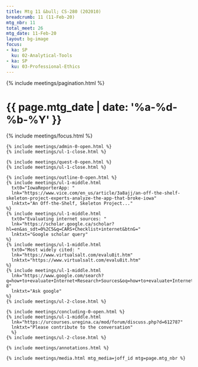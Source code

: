 ```yaml
---
title: Mtg 11 &bull; CS-280 (202010)
breadcrumb: 11 (11-Feb-20)
mtg_nbr: 11
total_meet: 26
mtg_date: 11-Feb-20
layout: bg-image
focus:
- ka: SP
  ku: 02-Analytical-Tools
- ka: SP
  ku: 03-Professional-Ethics
---
```


{% include meetings/pagination.html %}
<div class="card">
  <h1 class="text-center card-header lightcthru">
    {{ page.mtg_date | date: '%a-%d-%b-%Y' }}
  </h1>
  <div class="card-body">
    {% include meetings/focus.html %}

    {% include meetings/admin-0-open.html %}
    {% include meetings/ul-1-close.html %}

    {% include meetings/quest-0-open.html %}
    {% include meetings/ul-1-close.html %}

    {% include meetings/outline-0-open.html %}
    {% include meetings/ul-1-middle.html
      txt0="IowaReporterApp: "
      lnk="https://www.vice.com/en_us/article/3a8ajj/an-off-the-shelf-skeleton-project-experts-analyze-the-app-that-broke-iowa"
      lnktxt="An Off-the-Shelf, Skeleton Project..."
    %}
    {% include meetings/ul-1-middle.html
      txt0="Evaluating internet sources: "
      lnk="https://scholar.google.ca/scholar?hl=en&as_sdt=0%2C5&q=CARS+Checklist+internet&btnG="
      lnktxt="Google scholar query"
    %}
    {% include meetings/ul-1-middle.html
      txt0="Most widely cited: "
      lnk="https://www.virtualsalt.com/evalu8it.htm"
      lnktxt="https://www.virtualsalt.com/evalu8it.htm"
    %}
    {% include meetings/ul-1-middle.html
      lnk="https://www.google.com/search?q=how+to+evaluate+Internet+Research+Sources&oq=how+to+evaluate+Internet+Research+Sources&aqs=chrome..69i57.15964j0j7&sourceid=chrome&ie=UTF-8"
      lnktxt="Ask google"
    %}
    {% include meetings/ul-2-close.html %}

    {% include meetings/concluding-0-open.html %}
    {% include meetings/ul-1-middle.html
      lnk="https://urcourses.uregina.ca/mod/forum/discuss.php?d=612787"
      lnktxt="Please contribute to the conversation"
      %}
    {% include meetings/ul-2-close.html %}

    {% include meetings/annotations.html %}

    {% include meetings/media.html mtg_media=joff_id mtg=page.mtg_nbr %}
  </div>
</div>
